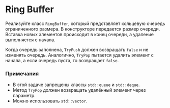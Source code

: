# Ring Buffer

Реализуйте класс `RingBuffer`, который представляет кольцевую очередь ограниченного размера.
В конструкторе передается размер очереди. Вставка новых элементов происходит в конец очереди, а удаление выполняется с начала.

Когда очередь заполнена, `TryPush` должен возвращать `false` и не изменять очередь. Аналогично, `TryPop` пытается удалить элемент
с начала, а если очередь пуста, то возвращает `false`.

### Примечания

* В этой задаче запрещены классы `std::queue` и `std::deque`.
* Метод `TryPop` должен возвращать удалённый элемент через параметр.
* Можно использовать `std::vector`.